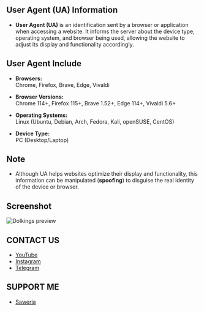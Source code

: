 ## User Agent (UA) Information
- **User Agent (UA)** is an identification sent by a browser or application when accessing a website. It informs the server about the device type, operating system, and browser being used, allowing the website to adjust its display and functionality accordingly.

## User Agent Include
- **Browsers:**  
  Chrome, Firefox, Brave, Edge, Vivaldi  

- **Browser Versions:**  
  Chrome 114+, Firefox 115+, Brave 1.52+, Edge 114+, Vivaldi 5.6+  

- **Operating Systems:**  
  Linux (Ubuntu, Debian, Arch, Fedora, Kali, openSUSE, CentOS)  

- **Device Type:**  
  PC (Desktop/Laptop)  

## Note
- Although UA helps websites optimize their display and functionality, this information can be manipulated (**spoofing**) to disguise the real identity of the device or browser.

## Screenshot
![Dolkings preview](Screenshot.png)

## CONTACT US
- [YouTube](https://youtube.com/sonymodderr)
- [Instagram](https://instagram.com/kuciinglangka)
- [Telegram](https://t.me/OrdinaryPeople403)

## SUPPORT ME
- [Saweria](https://saweria.co/SonySec07)
